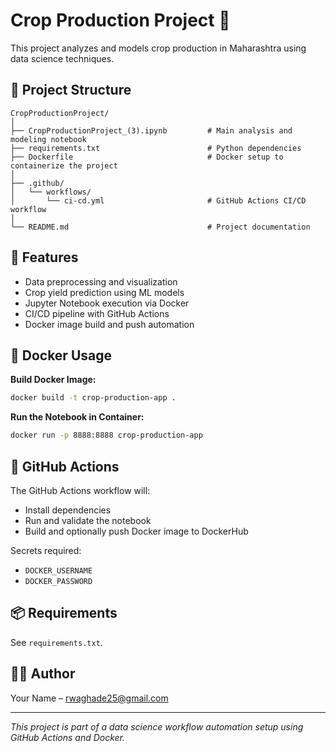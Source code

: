 # Crop Production Project 🌾

This project analyzes and models crop production in Maharashtra using data science techniques.

## 📂 Project Structure

```
CropProductionProject/
│
├── CropProductionProject_(3).ipynb         # Main analysis and modeling notebook
├── requirements.txt                        # Python dependencies
├── Dockerfile                              # Docker setup to containerize the project
│
├── .github/
│   └── workflows/
│       └── ci-cd.yml                       # GitHub Actions CI/CD workflow
│
└── README.md                               # Project documentation
```

## 🚀 Features

- Data preprocessing and visualization
- Crop yield prediction using ML models
- Jupyter Notebook execution via Docker
- CI/CD pipeline with GitHub Actions
- Docker image build and push automation

## 🐳 Docker Usage

**Build Docker Image:**
```bash
docker build -t crop-production-app .
```

**Run the Notebook in Container:**
```bash
docker run -p 8888:8888 crop-production-app
```

## 🔄 GitHub Actions

The GitHub Actions workflow will:
- Install dependencies
- Run and validate the notebook
- Build and optionally push Docker image to DockerHub

Secrets required:
- `DOCKER_USERNAME`
- `DOCKER_PASSWORD`

## 📦 Requirements

See `requirements.txt`.

## 👨‍💻 Author

Your Name – [rwaghade25@gmail.com](mailto:your-email@example.com)

---

*This project is part of a data science workflow automation setup using GitHub Actions and Docker.*
